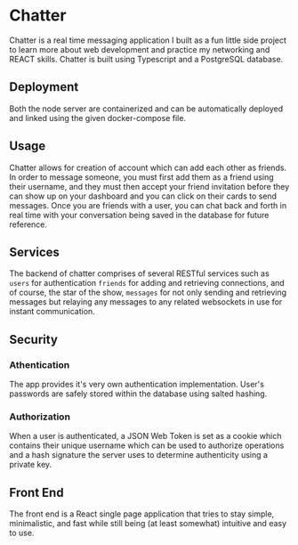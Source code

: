 # Chatter

Chatter is a real time messaging application I built as a fun little side project to learn more about web development and practice my networking and REACT skills. Chatter is built using Typescript and a PostgreSQL database.

## Deployment

Both the node server are containerized and can be automatically deployed and linked using the given docker-compose file.

## Usage

Chatter allows for creation of account which can add each other as friends. In order to message someone, you must first add them as a friend using their username, and they must then accept your friend invitation before they can show up on your dashboard and you can click on their cards to send messages. Once you are friends with a user, you can chat back and forth in real time with your conversation being saved in the database for future reference.

## Services

The backend of chatter comprises of several RESTful services such as `users` for authentication `friends` for adding and retrieving connections, and of course, the star of the show, `messages` for not only sending and retrieving messages but relaying any messages to any related websockets in use for instant communication.

## Security

### Athentication

The app provides it's very own authentication implementation. User's passwords are safely stored within the database using salted hashing.

### Authorization

When a user is authenticated, a JSON Web Token is set as a cookie which contains their unique username which can be used to authorize operations and a hash signature the server uses to determine authenticity using a private key.

## Front End

The front end is a React single page application that tries to stay simple, minimalistic, and fast while still being (at least somewhat) intuitive and easy to use.
